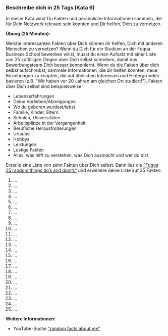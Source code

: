 ### Beschreibe dich in 25 Tags (Kata 6)

In dieser Kata wirst Du Fakten und persönliche Informationen sammeln, die für Dein Netzwerk relevant sein könnten und Dir helfen, Dich zu vernetzen.

**Übung (25 Minuten):**

Welche interessanten Fakten über Dich können dir helfen, Dich mit
anderen Menschen zu vernetzen? Wenn du Dich für ein Studium an der
Fuqua Business School bewerben willst, musst du einen Aufsatz mit einer Liste
von 25 zufälligen Dingen über Dich selbst schreiben, damit das
Bewerbungsteam Dich besser kennenlernt. Wenn du die Fakten über dich selbst
aufschreibst, sammele Informationen, die dir helfen könnten, neue
Beziehungen zu knüpfen, die auf ähnlichen Interessen und Hintergründen
basieren (z.B. "Wir haben vor 20 Jahren am gleichen Ort
studiert!"). Fakten über Dich selbst sind beispielsweise:

* Lebenserfahrungen
* Deine Vorlieben/Abneigungen
* Wo du geboren wurdest/lebst
* Familie, Kinder, Eltern
* Schulen, Universitäten
* Arbeitsplätze in der Vergangenheit
* Berufliche Herausforderungen
* Urlaube
* Hobbys
* Leistungen
* Lustige Fakten
* Alles, was hilft zu verstehen, was Dich ausmacht und wer du bist

Erstelle eine Liste von zehn Fakten über Dich selbst. Dann
lies die ["Fuqua 25 random things do’s and dont’s"](https://stratusadmissionscounseling.com/duke-fuqua-25-random-things-dos-donts)
und erweitere deine Liste auf 25 Fakten:

1.  ...
2.  ...
3.  ...
4.  ...
5.  ...
6.  ...
7.  ...
8.  ...
9.  ...
10. ...
11. ...
12. ...
13. ...
14. ...
15. ...
16. ...
17. ...
18. ...
19. ...
20. ...
21. ...
22. ...
23. ...
24. ...
25. ...

**Weitere Informationen:**

* YouTube-Suche ["random facts about me"](https://www.youtube.com/results?search_query=random+facts+about+me)

